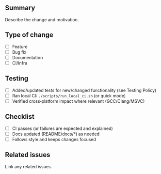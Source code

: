 ## Summary

Describe the change and motivation.

## Type of change

- [ ] Feature
- [ ] Bug fix
- [ ] Documentation
- [ ] CI/Infra

## Testing

- [ ] Added/updated tests for new/changed functionality (see Testing Policy)
- [ ] Ran local CI: `./scripts/run_local_ci.sh` (or quick mode)
- [ ] Verified cross‑platform impact where relevant (GCC/Clang/MSVC)

## Checklist

- [ ] CI passes (or failures are expected and explained)
- [ ] Docs updated (README/docs/*) as needed
- [ ] Follows style and keeps changes focused

## Related issues

Link any related issues.

